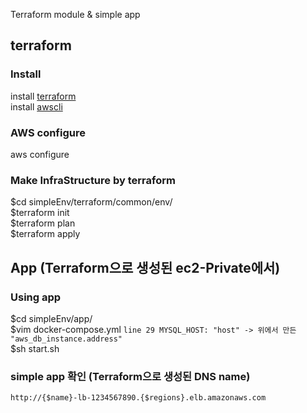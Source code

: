 
Terraform module &amp; simple app

## terraform 

### Install
install [terraform](https://learn.hashicorp.com/tutorials/terraform/install-cli, "terraform install")   
install [awscli](https://docs.aws.amazon.com/ko_kr/cli/latest/userguide/cli-chap-install.html, "awscli install")
### AWS configure
aws configure
### Make InfraStructure by terraform
$cd simpleEnv/terraform/common/env/   
$terraform init   
$terraform plan   
$terraform apply    

## App (Terraform으로 생성된 ec2-Private에서)

### Using app 
$cd simpleEnv/app/   
$vim docker-compose.yml
```line 29 MYSQL_HOST: "host" -> 위에서 만든 "aws_db_instance.address" ```   
$sh start.sh   

### simple app 확인 (Terraform으로 생성된 DNS name)
    http://{$name}-lb-1234567890.{$regions}.elb.amazonaws.com

